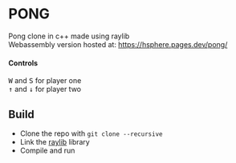 # PONG
Pong clone in c++ made using raylib\
Webassembly version hosted at: https://hsphere.pages.dev/pong/
#### Controls
<kbd>W</kbd> and <kbd>S</kbd> for player one\
<kbd>↑</kbd> and <kbd>↓</kbd> for player two
## Build
* Clone the repo with ```git clone --recursive```
* Link the [raylib](https://github.com/raysan5/raylib) library
* Compile and run
